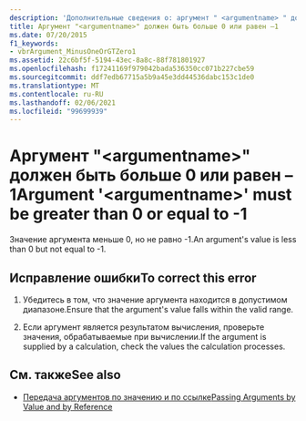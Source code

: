 ```yaml
---
description: 'Дополнительные сведения о: аргумент " <argumentname> " должен быть больше 0 или равен-1'
title: Аргумент "<argumentname>" должен быть больше 0 или равен –1
ms.date: 07/20/2015
f1_keywords:
- vbrArgument_MinusOneOrGTZero1
ms.assetid: 22c6bf5f-5194-43ec-8a8c-88f781801927
ms.openlocfilehash: f17241169f979042bada536350cc071b227cbe59
ms.sourcegitcommit: ddf7edb67715a5b9a45e3dd44536dabc153c1de0
ms.translationtype: MT
ms.contentlocale: ru-RU
ms.lasthandoff: 02/06/2021
ms.locfileid: "99699939"
---
```

# <a name="argument-argumentname-must-be-greater-than-0-or-equal-to--1"></a><span data-ttu-id="50cb8-103">Аргумент "\<argumentname>" должен быть больше 0 или равен –1</span><span class="sxs-lookup"><span data-stu-id="50cb8-103">Argument '\<argumentname>' must be greater than 0 or equal to -1</span></span>

<span data-ttu-id="50cb8-104">Значение аргумента меньше 0, но не равно -1.</span><span class="sxs-lookup"><span data-stu-id="50cb8-104">An argument's value is less than 0 but not equal to -1.</span></span>  
  
## <a name="to-correct-this-error"></a><span data-ttu-id="50cb8-105">Исправление ошибки</span><span class="sxs-lookup"><span data-stu-id="50cb8-105">To correct this error</span></span>  
  
1. <span data-ttu-id="50cb8-106">Убедитесь в том, что значение аргумента находится в допустимом диапазоне.</span><span class="sxs-lookup"><span data-stu-id="50cb8-106">Ensure that the argument's value falls within the valid range.</span></span>  
  
2. <span data-ttu-id="50cb8-107">Если аргумент является результатом вычисления, проверьте значения, обрабатываемые при вычислении.</span><span class="sxs-lookup"><span data-stu-id="50cb8-107">If the argument is supplied by a calculation, check the values the calculation processes.</span></span>  
  
## <a name="see-also"></a><span data-ttu-id="50cb8-108">См. также</span><span class="sxs-lookup"><span data-stu-id="50cb8-108">See also</span></span>

- [<span data-ttu-id="50cb8-109">Передача аргументов по значению и по ссылке</span><span class="sxs-lookup"><span data-stu-id="50cb8-109">Passing Arguments by Value and by Reference</span></span>](../programming-guide/language-features/procedures/passing-arguments-by-value-and-by-reference.md)
